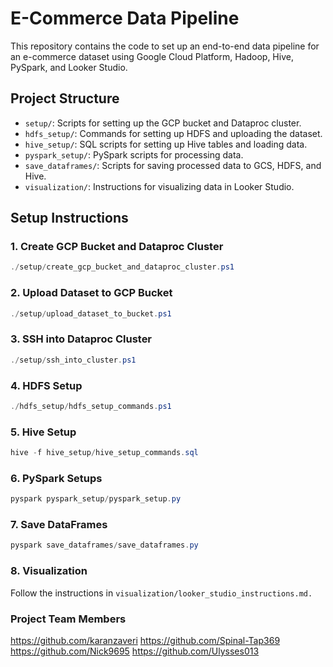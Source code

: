 # E-Commerce Data Pipeline

This repository contains the code to set up an end-to-end data pipeline for an e-commerce dataset using Google Cloud Platform, Hadoop, Hive, PySpark, and Looker Studio.

## Project Structure

- `setup/`: Scripts for setting up the GCP bucket and Dataproc cluster.
- `hdfs_setup/`: Commands for setting up HDFS and uploading the dataset.
- `hive_setup/`: SQL scripts for setting up Hive tables and loading data.
- `pyspark_setup/`: PySpark scripts for processing data.
- `save_dataframes/`: Scripts for saving processed data to GCS, HDFS, and Hive.
- `visualization/`: Instructions for visualizing data in Looker Studio.

## Setup Instructions

### 1. Create GCP Bucket and Dataproc Cluster
```powershell
./setup/create_gcp_bucket_and_dataproc_cluster.ps1
```
### 2. Upload Dataset to GCP Bucket
```powershell
./setup/upload_dataset_to_bucket.ps1
```

### 3. SSH into Dataproc Cluster
```powershell
./setup/ssh_into_cluster.ps1
```

### 4. HDFS Setup
```powershell
./hdfs_setup/hdfs_setup_commands.ps1
```

### 5. Hive Setup
```powershell
hive -f hive_setup/hive_setup_commands.sql
```

### 6. PySpark Setups
```powershell
pyspark pyspark_setup/pyspark_setup.py
```

### 7. Save DataFrames
```powershell
pyspark save_dataframes/save_dataframes.py
```

### 8. Visualization
Follow the instructions in `visualization/looker_studio_instructions.md.`

### Project Team Members
https://github.com/karanzaveri
https://github.com/Spinal-Tap369
https://github.com/Nick9695
https://github.com/Ulysses013
